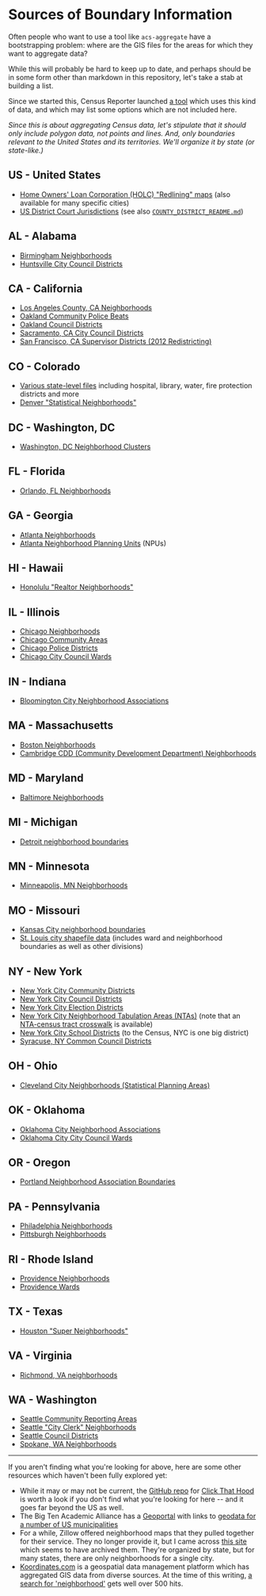 # Sources of Boundary Information

Often people who want to use a tool like `acs-aggregate` have a bootstrapping problem: where are the GIS files for the areas for which they want to aggregate data?

While this will probably be hard to keep up to date, and perhaps should be in some form other than markdown in this repository, let's take a stab at building a list. 

Since we started this, Census Reporter launched [a tool](https://censusreporter.org/2020/) which uses this kind of data, and which may list some options which are not included here.

*Since this is about aggregating Census data, let's stipulate that it should only include polygon data, not points and lines. And, only boundaries relevant to the United States and its territories. We'll organize it by state (or state-like.)*

## US - United States

* [Home Owners' Loan Corporation (HOLC) "Redlining" maps](https://dsl.richmond.edu/panorama/redlining/#text=downloads) (also available for many specific cities)
* [US District Court Jurisdictions](https://hifld-geoplatform.opendata.arcgis.com/datasets/us-district-court-jurisdictions) (see also [`COUNTY_DISTRICT_README.md`](crosswalks/judicial_districts/COUNTY_DISTRICT_README.md))

## AL - Alabama

* [Birmingham Neighborhoods](https://data.birminghamal.gov/dataset/gis-mapping-files/resource/bb378880-fdbb-40a2-89ef-27582adef3bc)
* [Huntsville City Council Districts](https://gis-huntsvilleal.opendata.arcgis.com/datasets/city-council-districts/explore)

## CA - California 

* [Los Angeles County, CA Neighborhoods](https://apps.gis.ucla.edu/geodata/dataset/los-angeles-county-neighborhoods)
* [Oakland Community Police Beats](https://data.oaklandca.gov/dataset/Oakland-Community-Police-Beats/tp8r-5gzs)
* [Oakland Council Districts](https://data.oaklandca.gov/City-Government/City-of-Oakland-Council-Districts/g7vb-tiyh)
* [Sacramento, CA City Council Districts](https://data.cityofsacramento.org/datasets/28bd505c8e674a49ba5f782d0d806033_0/about)
* [San Francisco, CA Supervisor Districts (2012 Redistricting)](https://data.sfgov.org/Geographic-Locations-and-Boundaries/Current-Supervisor-Districts/keex-zmn4)

## CO - Colorado

* [Various state-level files](https://demography.dola.colorado.gov/gis/gis-data/) including hospital, library, water, fire protection districts and more
* [Denver "Statistical Neighborhoods"](https://www.denvergov.org/opendata/dataset/city-and-county-of-denver-statistical-neighborhoods)


## DC - Washington, DC

* [Washington, DC Neighborhood Clusters](https://opendata.dc.gov/datasets/f6c703ebe2534fc3800609a07bad8f5b_17)

## FL - Florida

* [Orlando, FL Neighborhoods](https://orl.hub.arcgis.com/datasets/orlando-political-neighborhoods/explore?location=28.481107%2C-81.342842%2C11.31)

## GA - Georgia

* [Atlanta Neighborhoods](https://dpcd-coaplangis.opendata.arcgis.com/datasets/neighborhood/)
* [Atlanta Neighborhood Planning Units](https://dpcd-coaplangis.opendata.arcgis.com/datasets/npu) (NPUs)


## HI - Hawaii

* [Honolulu "Realtor Neighborhoods"](https://honolulu-cchnl.opendata.arcgis.com/datasets/neighborhoods-realtor-neighborhoods/)

## IL - Illinois

* [Chicago Neighborhoods](https://data.cityofchicago.org/Facilities-Geographic-Boundaries/Boundaries-Neighborhoods/bbvz-uum9)
* [Chicago Community Areas](https://data.cityofchicago.org/Facilities-Geographic-Boundaries/Boundaries-Community-Areas-current-/cauq-8yn6)
* [Chicago Police Districts](https://data.cityofchicago.org/Public-Safety/Boundaries-Police-Districts/4dt9-88ua)
* [Chicago City Council Wards](https://data.cityofchicago.org/Facilities-Geographic-Boundaries/Boundaries-Wards-2015-/sp34-6z76)

## IN - Indiana

* [Bloomington City Neighborhood Associations](https://data.bloomington.in.gov/dataset/city-neigbhorhoods-gis-data)


## MA - Massachusetts

* [Boston Neighborhoods](https://data.boston.gov/dataset/boston-neighborhoods)
* [Cambridge CDD (Community Development Department) Neighborhoods](https://www.cambridgema.gov/GIS/gisdatadictionary/Boundary/BOUNDARY_CDDNeighborhoods)

## MD - Maryland

* [Baltimore Neighborhoods](https://data.baltimorecity.gov/datasets/baltimore::neighborhoods/about)


## MI - Michigan

* [Detroit neighborhood boundaries](https://data.detroitmi.gov/datasets/neighborhoods)

## MN - Minnesota

* [Minneapolis, MN Neighborhoods](https://opendata.minneapolismn.gov/datasets/cityoflakes::minneapolis-neighborhoods/about)

## MO - Missouri

* [Kansas City neighborhood boundaries](https://data.kcmo.org/Neighborhoods/Kansas-City-Neighborhood-Boundaries/q45j-ejyk)
* [St. Louis city shapefile data](https://www.stlouis-mo.gov/data/formats/format.cfm?id=21) (includes ward and neighborhood boundaries as well as other divisions)

## NY - New York

* [New York City Community Districts](https://data.cityofnewyork.us/City-Government/Community-Districts/yfnk-k7r4)
* [New York City Council Districts](https://data.cityofnewyork.us/City-Government/City-Council-Districts/yusd-j4xi)
* [New York City Election Districts](https://data.cityofnewyork.us/City-Government/Election-Districts/h2n3-98hq)
* [New York City Neighborhood Tabulation Areas (NTAs)](https://data.cityofnewyork.us/City-Government/NTA-map/d3qk-pfyz) (note that an [NTA-census tract crosswalk](https://www1.nyc.gov/assets/planning/download/office/data-maps/nyc-population/census2010/nyc2010census_tabulation_equiv.xlsx) is available)
* [New York City School Districts](https://data.cityofnewyork.us/Education/School-Districts/r8nu-ymqj) (to the Census, NYC is one big district)
* [Syracuse, NY Common Council Districts](https://data.syrgov.net/datasets/881e71dbbea84de28b3fb0b840bc2067_0/explore?location=43.035052%2C-76.139450%2C13.41)

## OH - Ohio

* [Cleveland City Neighborhoods (Statistical Planning Areas)](https://planning.clevelandohio.gov/maps/OpenData.php)

## OK - Oklahoma

* [Oklahoma City Neighborhood Associations](https://data.okc.gov/portal/page/viewer?datasetName=Neighborhood%20Associations&view=map)
* [Oklahoma City City Council Wards](https://data.okc.gov/portal/page/viewer?datasetName=City%20Council%20Wards&view=map)

## OR - Oregon

* [Portland Neighborhood Association Boundaries](https://hub.arcgis.com/datasets/1ef75e34b8504ab9b14bef0c26cade2c_3)

## PA - Pennsylvania

* [Philadelphia Neighborhoods](https://www.opendataphilly.org/dataset/philadelphia-neighborhoods)
* [Pittsburgh Neighborhoods](https://data.wprdc.org/dataset/neighborhoods2)

## RI - Rhode Island

* [Providence Neighborhoods](https://pvdgis.maps.arcgis.com/home/item.html?id=368395369304497090ddb33f5636da87)
* [Providence Wards](https://pvdgis.maps.arcgis.com/home/item.html?id=36468e873abd482ba89aa58be9613ce0)

## TX - Texas

* [Houston "Super Neighborhoods"](https://cohgis-mycity.opendata.arcgis.com/datasets/c3bfee99cbc14a899e4a603ee73203ee_3/)

## VA - Virginia

* [Richmond, VA neighborhoods](https://data.richmondgov.com/Unique-and-Inclusive-Neighborhoods/Neighborhoods/e9k6-65id)

## WA - Washington

* [Seattle Community Reporting Areas](http://data-seattlecitygis.opendata.arcgis.com/datasets/community-reporting-areas)
* [Seattle "City Clerk" Neighborhoods](http://data-seattlecitygis.opendata.arcgis.com/datasets/city-clerk-neighborhoods)
* [Seattle Council Districts](http://data-seattlecitygis.opendata.arcgis.com/datasets/council-districts)
* [Spokane, WA Neighborhoods](https://data-spokane.opendata.arcgis.com/datasets/neighborhood-1/explore)

---
If you aren't finding what you're looking for above, here are some other resources which haven't been fully explored yet:


* While it may or may not be current, the [GitHub repo](https://github.com/codeforgermany/click_that_hood/tree/main/public/data) for [Click That Hood](http://click-that-hood.com/) is worth a look if you don't find what you're looking for here -- and it goes far beyond the US as well.
* The Big Ten Academic Alliance has a [Geoportal](https://geo.btaa.org/) with links to [geodata for a number of US municipalities](https://geo.btaa.org/?f%5Bdc_subject_sm%5D%5B%5D=Municipalities+geospatial+data)
* For a while, Zillow offered neighborhood maps that they pulled together for their service. They no longer provide it, but I came across [this site](https://mapcruzin.com/free-download-neighborhood-boundary-shapefiles.htm) which seems to have archived them. They're organized by state, but for many states, there are only neighborhoods for a single city.
* [Koordinates.com](https://Koordinates.com) is a geospatial data management platform which has aggregated GIS data from diverse sources. At the time of this writing, [a search for 'neighborhood'](https://koordinates.com/search/?q=neighborhood) gets well over 500 hits.
